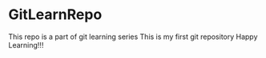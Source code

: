 # GitLearnRepo
This repo is a part of git learning series
This is my first git repository
Happy Learning!!!
